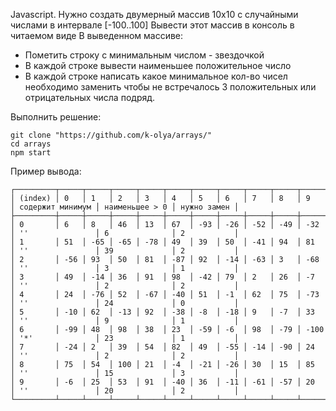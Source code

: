 Javascript. Нужно создать двумерный массив 10х10 с случайными числами в интервале [-100..100]
Вывести этот массив в консоль в читаемом виде
В выведенном массиве:
- Пометить строку с минимальным числом - звездочкой
- В каждой строке вывести наименьшее положительное число
- В каждой строке написать какое минимальное кол-во чисел необходимо заменить чтобы не встречалось 3 положительных или отрицательных числа подряд.

Выполнить решение:
```
git clone "https://github.com/k-olya/arrays/"
cd arrays
npm start
```

Пример вывода:
```
┌─────────┬─────┬─────┬─────┬─────┬─────┬─────┬─────┬─────┬─────┬──────┬──────────────────┬────────────────┬─────────────┐
│ (index) │ 0   │ 1   │ 2   │ 3   │ 4   │ 5   │ 6   │ 7   │ 8   │ 9    │ содержит минимум │ наименьшее > 0 │ нужно замен │
├─────────┼─────┼─────┼─────┼─────┼─────┼─────┼─────┼─────┼─────┼──────┼──────────────────┼────────────────┼─────────────┤
│ 0       │ 6   │ 8   │ 46  │ 13  │ 67  │ -93 │ -26 │ -52 │ -49 │ -32  │ ''               │ 6              │ 2           │
│ 1       │ 51  │ -65 │ -65 │ -78 │ 49  │ 39  │ 50  │ -41 │ 94  │ 81   │ ''               │ 39             │ 2           │
│ 2       │ -56 │ 93  │ 50  │ 81  │ -87 │ 92  │ -14 │ -63 │ 3   │ -68  │ ''               │ 3              │ 1           │
│ 3       │ 49  │ -14 │ 36  │ 91  │ 98  │ -42 │ 79  │ 2   │ 26  │ -7   │ ''               │ 2              │ 2           │
│ 4       │ 24  │ -76 │ 52  │ -67 │ -40 │ 51  │ -1  │ 62  │ 75  │ -73  │ ''               │ 24             │ 0           │
│ 5       │ -10 │ 62  │ -13 │ 92  │ -38 │ -8  │ -18 │ 9   │ -7  │ 33   │ ''               │ 9              │ 1           │
│ 6       │ -99 │ 48  │ 98  │ 38  │ 23  │ -59 │ -6  │ 98  │ -79 │ -100 │ '*'              │ 23             │ 1           │
│ 7       │ -24 │ 2   │ 39  │ 54  │ 82  │ 49  │ -55 │ -14 │ -90 │ 24   │ ''               │ 2              │ 2           │
│ 8       │ 75  │ 54  │ 100 │ 21  │ -4  │ -21 │ -26 │ 30  │ 15  │ 85   │ ''               │ 15             │ 3           │
│ 9       │ -6  │ 25  │ 53  │ 91  │ -40 │ 36  │ -11 │ -61 │ -57 │ 20   │ ''               │ 20             │ 2           │
└─────────┴─────┴─────┴─────┴─────┴─────┴─────┴─────┴─────┴─────┴──────┴──────────────────┴────────────────┴─────────────┘
```
